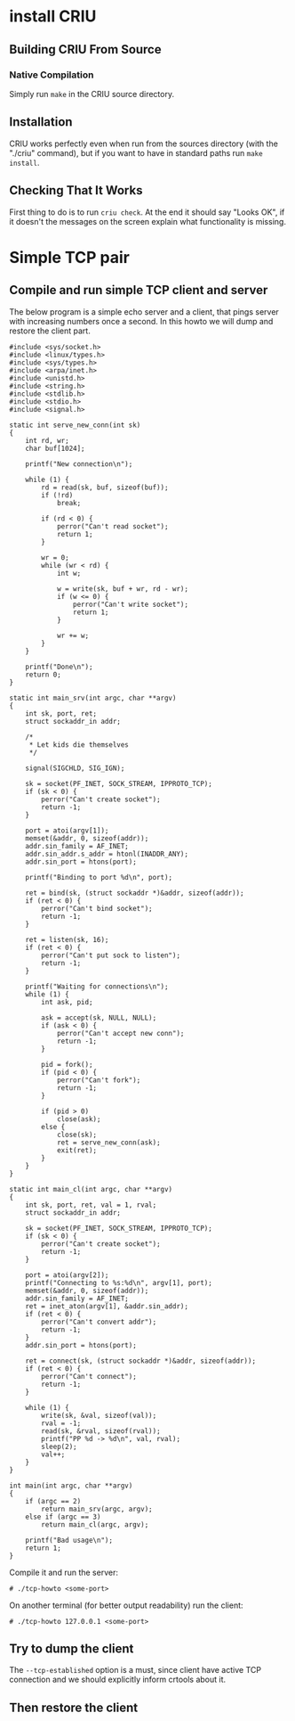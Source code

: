 # install CRIU

## Building CRIU From Source
### Native Compilation
Simply run `make` in the CRIU source directory.

## Installation
CRIU works perfectly even when run from the sources directory (with the "./criu" command), but if you want to have in standard paths run `make install`.

## Checking That It Works
First thing to do is to run `criu check`. At the end it should say "Looks OK", if it doesn't the messages on the screen explain what functionality is missing.

# Simple TCP pair

## Compile and run simple TCP client and server
The below program is a simple echo server and a client, that pings server with increasing numbers once a second. In this howto we will dump and restore the client part.

```
#include <sys/socket.h>
#include <linux/types.h>
#include <sys/types.h>
#include <arpa/inet.h>
#include <unistd.h>
#include <string.h>
#include <stdlib.h>
#include <stdio.h>
#include <signal.h>

static int serve_new_conn(int sk)
{
	int rd, wr;
	char buf[1024];

	printf("New connection\n");

	while (1) {
		rd = read(sk, buf, sizeof(buf));
		if (!rd)
			break;

		if (rd < 0) {
			perror("Can't read socket");
			return 1;
		}

		wr = 0;
		while (wr < rd) {
			int w;

			w = write(sk, buf + wr, rd - wr);
			if (w <= 0) {
				perror("Can't write socket");
				return 1;
			}

			wr += w;
		}
	}

	printf("Done\n");
	return 0;
}

static int main_srv(int argc, char **argv)
{
	int sk, port, ret;
	struct sockaddr_in addr;

	/*
	 * Let kids die themselves
	 */

	signal(SIGCHLD, SIG_IGN);

	sk = socket(PF_INET, SOCK_STREAM, IPPROTO_TCP);
	if (sk < 0) {
		perror("Can't create socket");
		return -1;
	}

	port = atoi(argv[1]);
	memset(&addr, 0, sizeof(addr));
	addr.sin_family = AF_INET;
	addr.sin_addr.s_addr = htonl(INADDR_ANY);
	addr.sin_port = htons(port);

	printf("Binding to port %d\n", port);

	ret = bind(sk, (struct sockaddr *)&addr, sizeof(addr));
	if (ret < 0) {
		perror("Can't bind socket");
		return -1;
	}

	ret = listen(sk, 16);
	if (ret < 0) {
		perror("Can't put sock to listen");
		return -1;
	}

	printf("Waiting for connections\n");
	while (1) {
		int ask, pid;

		ask = accept(sk, NULL, NULL);
		if (ask < 0) {
			perror("Can't accept new conn");
			return -1;
		}

		pid = fork();
		if (pid < 0) {
			perror("Can't fork");
			return -1;
		}

		if (pid > 0)
			close(ask);
		else {
			close(sk);
			ret = serve_new_conn(ask);
			exit(ret);
		}
	}
}

static int main_cl(int argc, char **argv)
{
	int sk, port, ret, val = 1, rval;
	struct sockaddr_in addr;

	sk = socket(PF_INET, SOCK_STREAM, IPPROTO_TCP);
	if (sk < 0) {
		perror("Can't create socket");
		return -1;
	}

	port = atoi(argv[2]);
	printf("Connecting to %s:%d\n", argv[1], port);
	memset(&addr, 0, sizeof(addr));
	addr.sin_family = AF_INET;
	ret = inet_aton(argv[1], &addr.sin_addr);
	if (ret < 0) {
		perror("Can't convert addr");
		return -1;
	}
	addr.sin_port = htons(port);

	ret = connect(sk, (struct sockaddr *)&addr, sizeof(addr));
	if (ret < 0) {
		perror("Can't connect");
		return -1;
	}

	while (1) {
		write(sk, &val, sizeof(val));
		rval = -1;
		read(sk, &rval, sizeof(rval));
		printf("PP %d -> %d\n", val, rval);
		sleep(2);
		val++;
	}
}

int main(int argc, char **argv)
{
	if (argc == 2)
		return main_srv(argc, argv);
	else if (argc == 3)
		return main_cl(argc, argv);

	printf("Bad usage\n");
	return 1;
}
```

Compile it and run the server:
```
# ./tcp-howto <some-port>
```

On another terminal (for better output readability) run the client:
```
# ./tcp-howto 127.0.0.1 <some-port>
```

## Try to dump the client

The `--tcp-established` option is a must, since client have active TCP connection and we should explicitly inform crtools about it.

## Then restore the client
